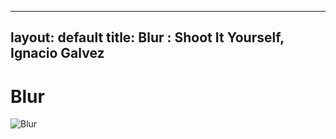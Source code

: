 
---
layout: default
title: Blur : Shoot It Yourself, Ignacio Galvez
---

# Blur

![Blur](http://assets.farmhouse.co/publishing/1-shoot-it-yourself/images/blur-1.jpg)
